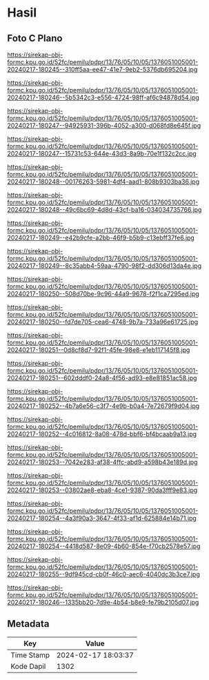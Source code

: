 # Hasil

## Foto C Plano

https://sirekap-obj-formc.kpu.go.id/52fc/pemilu/pdpr/13/76/05/10/05/1376051005001-20240217-180245--310ff5aa-ee47-41e7-9eb2-5376db695204.jpg

https://sirekap-obj-formc.kpu.go.id/52fc/pemilu/pdpr/13/76/05/10/05/1376051005001-20240217-180246--5b5342c3-e556-4724-98ff-af6c94878d54.jpg

https://sirekap-obj-formc.kpu.go.id/52fc/pemilu/pdpr/13/76/05/10/05/1376051005001-20240217-180247--94925931-396b-4052-a300-d068fd8e645f.jpg

https://sirekap-obj-formc.kpu.go.id/52fc/pemilu/pdpr/13/76/05/10/05/1376051005001-20240217-180247--15731c53-644e-43d3-8a9b-70e1f132c2cc.jpg

https://sirekap-obj-formc.kpu.go.id/52fc/pemilu/pdpr/13/76/05/10/05/1376051005001-20240217-180248--00176263-5981-4df4-aad1-808b9303ba36.jpg

https://sirekap-obj-formc.kpu.go.id/52fc/pemilu/pdpr/13/76/05/10/05/1376051005001-20240217-180248--49c6bc69-4d8d-43cf-ba16-034034735766.jpg

https://sirekap-obj-formc.kpu.go.id/52fc/pemilu/pdpr/13/76/05/10/05/1376051005001-20240217-180249--e42b9cfe-a2bb-46f9-b5b9-c13ebff37fe6.jpg

https://sirekap-obj-formc.kpu.go.id/52fc/pemilu/pdpr/13/76/05/10/05/1376051005001-20240217-180249--8c35abb4-59aa-4790-98f2-dd306d13da4e.jpg

https://sirekap-obj-formc.kpu.go.id/52fc/pemilu/pdpr/13/76/05/10/05/1376051005001-20240217-180250--508d70be-9c96-44a9-9678-f2f1ca7295ed.jpg

https://sirekap-obj-formc.kpu.go.id/52fc/pemilu/pdpr/13/76/05/10/05/1376051005001-20240217-180250--fd7de705-cea6-4748-9b7a-733a96e61725.jpg

https://sirekap-obj-formc.kpu.go.id/52fc/pemilu/pdpr/13/76/05/10/05/1376051005001-20240217-180251--0d8cf8d7-92f1-45fe-98e8-e1eb117145f8.jpg

https://sirekap-obj-formc.kpu.go.id/52fc/pemilu/pdpr/13/76/05/10/05/1376051005001-20240217-180251--602dddf0-24a8-4f56-ad93-e8e81851ac58.jpg

https://sirekap-obj-formc.kpu.go.id/52fc/pemilu/pdpr/13/76/05/10/05/1376051005001-20240217-180252--4b7a6e56-c3f7-4e9b-b0a4-7e72679f9d04.jpg

https://sirekap-obj-formc.kpu.go.id/52fc/pemilu/pdpr/13/76/05/10/05/1376051005001-20240217-180252--4c016812-8a08-478d-bbf6-bf4bcaab9a13.jpg

https://sirekap-obj-formc.kpu.go.id/52fc/pemilu/pdpr/13/76/05/10/05/1376051005001-20240217-180253--7042e283-af38-4ffc-abd9-a598b43e189d.jpg

https://sirekap-obj-formc.kpu.go.id/52fc/pemilu/pdpr/13/76/05/10/05/1376051005001-20240217-180253--03802ae8-eba8-4ce1-9387-90da3fff9e83.jpg

https://sirekap-obj-formc.kpu.go.id/52fc/pemilu/pdpr/13/76/05/10/05/1376051005001-20240217-180254--4a3f90a3-3647-4f33-af1d-625884e14b71.jpg

https://sirekap-obj-formc.kpu.go.id/52fc/pemilu/pdpr/13/76/05/10/05/1376051005001-20240217-180254--4418d587-8e09-4b60-854e-f70cb2578e57.jpg

https://sirekap-obj-formc.kpu.go.id/52fc/pemilu/pdpr/13/76/05/10/05/1376051005001-20240217-180255--9df945cd-cb0f-46c0-aec6-4040dc3b3ce7.jpg

https://sirekap-obj-formc.kpu.go.id/52fc/pemilu/pdpr/13/76/05/10/05/1376051005001-20240217-180246--1335bb20-7d9e-4b54-b8e9-fe79b2105d07.jpg


## Metadata

| Key        | Value               |
| ---------- | ------------------- |
| Time Stamp | 2024-02-17 18:03:37 |
| Kode Dapil | 1302                |




